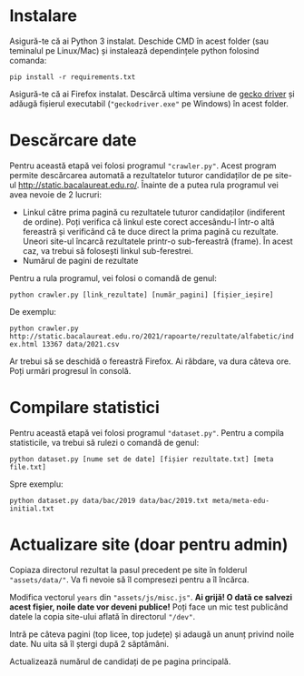 # Instalare

Asigură-te că ai Python 3 instalat. Deschide CMD în acest folder (sau teminalul pe Linux/Mac) și instalează dependințele python folosind comanda:

`pip install -r requirements.txt`

Asigură-te că ai Firefox instalat. Descărcă ultima versiune de [gecko driver](https://github.com/mozilla/geckodriver/releases) și adăugă fișierul executabil (`"geckodriver.exe"` pe Windows) în acest folder.

# Descărcare date

Pentru această etapă vei folosi programul `"crawler.py"`. Acest program permite descărcarea automată a rezultatelor tuturor candidaților de pe site-ul http://static.bacalaureat.edu.ro/. Înainte de a putea rula programul vei avea nevoie de 2 lucruri:

* Linkul către prima pagină cu rezultatele tuturor candidaților (indiferent de ordine). Poți verifica că linkul este corect accesându-l într-o altă fereastră și verificând că te duce direct la prima pagină cu rezultate. Uneori site-ul încarcă rezultatele printr-o sub-fereastră (frame). În acest caz, va trebui să folosești linkul sub-ferestrei.
* Numărul de pagini de rezultate

Pentru a rula programul, vei folosi o comandă de genul:

`python crawler.py [link_rezultate] [număr_pagini] [fișier_ieșire]`

De exemplu:

`python crawler.py http://static.bacalaureat.edu.ro/2021/rapoarte/rezultate/alfabetic/index.html 13367 data/2021.csv`

Ar trebui să se deschidă o fereastră Firefox. Ai răbdare, va dura câteva ore. Poți urmări progresul în consolă.

# Compilare statistici 

Pentru această etapă vei folosi programul `"dataset.py"`. Pentru a compila statisticile, va trebui să rulezi o comandă de genul:

`python dataset.py [nume set de date] [fișier rezultate.txt] [meta file.txt]`

Spre exemplu:

`python dataset.py data/bac/2019 data/bac/2019.txt meta/meta-edu-initial.txt`

# Actualizare site (doar pentru admin)

Copiaza directorul rezultat la pasul precedent pe site în folderul `"assets/data/"`. Va fi nevoie să îl compresezi pentru a îl încărca.

Modifica vectorul `years` din `"assets/js/misc.js"`. **Ai grijă! O dată ce salvezi acest fișier, noile date vor deveni publice!** Poți face un mic test publicând datele la copia site-ului aflată în directorul `"/dev"`.

Intră pe câteva pagini (top licee, top județe) și adaugă un anunț privind noile date. Nu uita să îl ștergi după 2 săptămâni.

Actualizează numărul de candidați de pe pagina principală.
